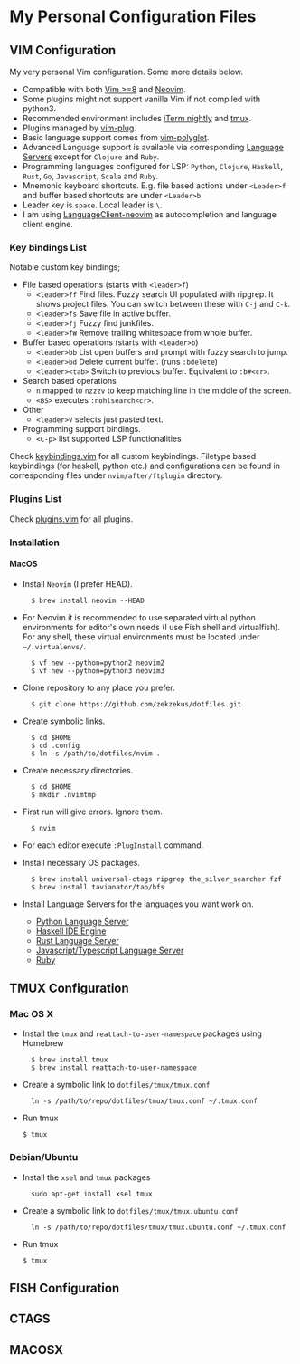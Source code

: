 # My Personal Configuration Files

## VIM Configuration

My very personal Vim configuration. Some more details below.

* Compatible with both [Vim >=8](https://www.vim.org/) and [Neovim](https://neovim.io/).
* Some plugins might not support vanilla Vim if not compiled with python3.
* Recommended environment includes [iTerm nightly](https://www.iterm2.com/downloads/nightly) and [tmux](https://tmux.github.io/).
* Plugins managed by [vim-plug](https://github.com/junegunn/vim-plug).
* Basic language support comes from [vim-polyglot](https://github.com/sheerun/vim-polyglot/).
* Advanced Language support is available via corresponding [Language Servers](https://microsoft.github.io/language-server-protocol/implementors/servers/) except for `Clojure` and `Ruby`. 
* Programming languages configured for LSP: `Python`, `Clojure`, `Haskell`, `Rust`, `Go`, `Javascript`, `Scala` and `Ruby`.
* Mnemonic keyboard shortcuts. E.g. file based actions under `<Leader>f` and buffer based shortcuts are under `<Leader>b`.
* Leader key is `space`.  Local leader is `\`.
* I am using [LanguageClient-neovim](https://github.com/autozimu/LanguageClient-neovim) as autocompletion and language client engine.

### Key bindings List

Notable custom key bindings;

* File based operations (starts with `<leader>f`)
    * `<leader>ff` Find files. Fuzzy search UI populated with ripgrep. It shows project files. You can switch between these with `C-j` and `C-k`.
    * `<leader>fs` Save file in active buffer.
    * `<leader>fj` Fuzzy find junkfiles.
    * `<leader>fW` Remove trailing whitespace from whole buffer.
* Buffer based operations (starts with `<leader>b`)
    * `<leader>bb` List open buffers and prompt with fuzzy search to jump.
    * `<leader>bd` Delete current buffer. (runs `:bdelete`)
    * `<leader><tab>` Switch to previous buffer. Equivalent to `:b#<cr>`.
* Search based operations
    * `n` mapped to `nzzzv` to keep matching line in the middle of the screen.
    * `<BS>` executes `:nohlsearch<cr>`.
* Other
    * `<leader>V` selects just pasted text.
* Programming support bindings.
    * `<C-p>` list supported LSP functionalities

Check [keybindings.vim](https://github.com/zekzekus/dotfiles/blob/master/nvim/keybindings.vim) for all custom keybindings. Filetype based keybindings (for haskell, python etc.) and configurations can be found in corresponding files under `nvim/after/ftplugin` directory.

### Plugins List

Check [plugins.vim](https://github.com/zekzekus/dotfiles/blob/master/nvim/plugins.vim) for all plugins. 

### Installation

#### MacOS

* Install `Neovim` (I prefer HEAD).
        
        $ brew install neovim --HEAD

* For Neovim it is recommended to use separated virtual python environments for editor's own needs (I use Fish shell and virtualfish). For any shell, these virtual environments must be located under `~/.virtualenvs/`.

        $ vf new --python=python2 neovim2
        $ vf new --python=python3 neovim3

* Clone repository to any place you prefer.

        $ git clone https://github.com/zekzekus/dotfiles.git

* Create symbolic links.

        $ cd $HOME
        $ cd .config
        $ ln -s /path/to/dotfiles/nvim .

* Create necessary directories.

        $ cd $HOME
        $ mkdir .nvimtmp

* First run will give errors. Ignore them.

        $ nvim

* For each editor execute `:PlugInstall` command.

* Install necessary OS packages.

        $ brew install universal-ctags ripgrep the_silver_searcher fzf
        $ brew install tavianator/tap/bfs

* Install Language Servers for the languages you want work on.
    * [Python Language Server](https://github.com/palantir/python-language-server)
    * [Haskell IDE Engine](https://github.com/haskell/haskell-ide-engine)
    * [Rust Language Server](https://github.com/rust-lang-nursery/rls)
    * [Javascript/Typescript Language Server](https://github.com/sourcegraph/javascript-typescript-langserver)
    * [Ruby](https://solargraph.org)

## TMUX Configuration

### Mac OS X

- Install the `tmux` and `reattach-to-user-namespace` packages using Homebrew

        $ brew install tmux
        $ brew install reattach-to-user-namespace

- Create a symbolic link to `dotfiles/tmux/tmux.conf`

        ln -s /path/to/repo/dotfiles/tmux/tmux.conf ~/.tmux.conf

- Run tmux

    `$ tmux`

### Debian/Ubuntu

- Install the `xsel` and `tmux` packages

        sudo apt-get install xsel tmux

- Create a symbolic link to `dotfiles/tmux/tmux.ubuntu.conf`

        ln -s /path/to/repo/dotfiles/tmux/tmux.ubuntu.conf ~/.tmux.conf

- Run tmux

    `$ tmux`

## FISH Configuration

## CTAGS

## MACOSX
